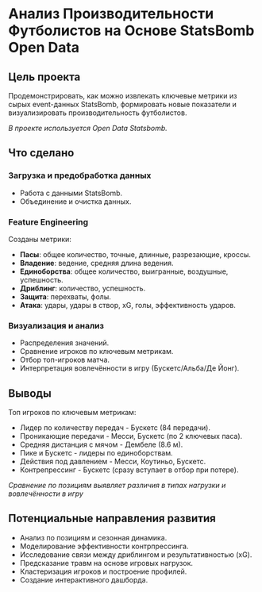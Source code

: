 # Анализ Производительности Футболистов на Основе StatsBomb Open Data

## Цель проекта
Продемонстрировать, как можно извлекать ключевые метрики из сырых event-данных StatsBomb, формировать новые показатели и визуализировать производительность футболистов.

*В проекте используется Open Data Statsbomb.*

## Что сделано
### Загрузка и предобработка данных
- Работа с данными StatsBomb.
- Объединение и очистка данных.

### Feature Engineering
Созданы метрики:
- **Пасы**: общее количество, точные, длинные, разрезающие, кроссы.
- **Владение**: ведение, средняя длина ведения.
- **Единоборства**: общее количество, выигранные, воздушные, успешность.
- **Дриблинг**: количество, успешность.
- **Защита**: перехваты, фолы.
- **Атака**: удары, удары в створ, xG, голы, эффективность ударов.

### Визуализация и анализ
- Распределения значений.
- Сравнение игроков по ключевым метрикам.
- Отбор топ-игроков матча.
- Интерпретация вовлечённости в игру (Бускетс/Альба/Де Йонг).

## Выводы
Топ игроков по ключевым метрикам:
- Лидер по количеству передач - Бускетс (84 передачи).
- Проникающие передачи - Месси, Бускетс (по 2 ключевых паса).
- Средняя дистанция с мячом - Дембеле (8.6 м).
- Пике и Бускетс - лидеры по единоборствам.
- Действия под давлением - Месси, Коутиньо, Бускетс.
- Контрепрессинг - Бускетс (сразу вступает в отбор при потере).

*Сравнение по позициям выявляет различия в типах нагрузки и вовлечённости в игру*

## Потенциальные направления развития

- Анализ по позициям и сезонная динамика.
- Моделирование эффективности контрпрессинга.
- Исследование связи между дриблингом и результативностью (xG).
- Предсказание травм на основе игровых нагрузок.
- Кластеризация игроков и построение профилей.
- Создание интерактивного дашборда.
